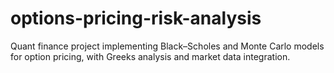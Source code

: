 # options-pricing-risk-analysis
Quant finance project implementing Black–Scholes and Monte Carlo models for option pricing, with Greeks analysis and market data integration.
